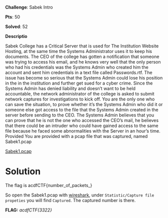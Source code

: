 **Challenge**: Sabek Intro

**Pts**: 50

**Solved**: 52

**Descriptio**

Sabek College has a Critical Server that is used for The Institution Website Hosting, at the same time the Systems Administrator uses it to keep his documents. The CEO of the college has gotten a notification that someone was trying to access his email, and he knows very well that the only person who had his credentials was the Systems Admin who created him the account and sent him credentials in a text file called Passwords.rtf. The issue has become so serious that the Systems Admin could lose his position in the in the institution and further get sued for a cyber crime. Since the Systems Admin has denied liability and doesn’t want to be held accountable, the network administrator of the college is asked to submit network captures for investigations to kick off. You are the only one who can save the situation, to prove whether it’s the Systems Admin who did it or someone else got access to the file that the Systems Admin created in the server before sending to the CEO. The Systems Admin believes that you can prove that he is not the one who accessed the CEO’s mail, he believes that there could be an intruder who could have gained access to the same file because he faced some abnormalities with the Server in an hour’s time. Provided You are provided with a pcap file that was captured, named Sabek1.pcap

[Sabek1.pcap]()

# Solution

The flag is acdfCTF{number_of_packets_}

So open the Sabek1.pcap with [wireshark](https://www.wireshark.org/), under `Statistic/Capture file propeties` you will find `Captured`. The captured
number is there.

**FLAG:** _acdfCTF{3322}_
